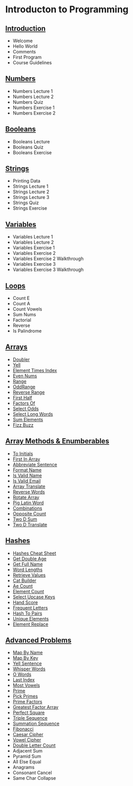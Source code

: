 # Introducton to Programming

## [Introduction](/introduction_to_programming/introduction/readme.md)
* Welcome
* Hello World
* Comments
* First Program
* Course Guidelines

## [Numbers](/introduction_to_programming/numbers/readme.md)
* Numbers Lecture 1
* Numbers Lecture 2
* Numbers Quiz
* Numbers Exercise 1
* Numbers Exercise 2

## [Booleans](/introduction_to_programming/booleans/readme.md)
* Booleans Lecture
* Booleans Quiz
* Booleans Exercise

## [Strings](/introduction_to_programming/strings/readme.md)
* Printing Data
* Strings Lecture 1
* Strings Lecture 2
* Strings Lecture 3
* Strings Quiz
* Strings Exercise

## [Variables](/introduction_to_programming/variables/readme.md)
* Variables Lecture 1
* Variables Lecture 2
* Variables Exercise 1
* Variables Exercise 2
* Variables Exercise 2 Walkthrough
* Variables Exercise 3
* Variables Exercise 3 Walkthrough

## [Loops](/introduction_to_programming/loops/readme.md)
* Count E
* Count A
* Count Vowels
* Sum Nums
* Factorial
* Reverse
* Is Palindrome

## [Arrays](/introduction_to_programming/arrays/readme.md)
* [Doubler](/introduction_to_programming/arrays/doubler/readme.md)
* [Yell](/introduction_to_programming/arrays/yell/readme.md)
* [Element Times Index](/introduction_to_programming/arrays/element_times_index/readme.md)
* [Even Nums](/introduction_to_programming/arrays/even_nums/readme.md)
* [Range](/introduction_to_programming/arrays/range/readme.md)
* [OddRange](/introduction_to_programming/arrays/odd_range/readme.md)
* [Reverse Range](/introduction_to_programming/arrays/reverse_range/readme.md)
* [First Half](/introduction_to_programming/arrays/first_half/readme.md)
* [Factors Of](/introduction_to_programming/arrays/factors_of/readme.md)
* [Select Odds](/introduction_to_programming/arrays/select_odds/readme.md)
* [Select Long Words](/introduction_to_programming/arrays/select_long_words/readme.md)
* [Sum Elements](/introduction_to_programming/arrays/sum_elements/readme.md)
* [Fizz Buzz](/introduction_to_programming/arrays/fizz_buzz/readme.md)

## [Array Methods & Enumberables](/introduction_to_programming/array_methods_and_enumeberables/readme.md)
* [To Initials](/introduction_to_programming/array_methods_and_enumeberables/to_initials/readme.md)
* [First In Array](/introduction_to_programming/array_methods_and_enumeberables/first_in_array/readme.md)
* [Abbreviate Sentence](/introduction_to_programming/array_methods_and_enumeberables/abbreviate_sentence/readme.md)
* [Format Name](/introduction_to_programming/array_methods_and_enumeberables/format_name/readme.md)
* [Is Valid Name](/introduction_to_programming/array_methods_and_enumeberables/is_valid_name/readme.md)
* [Is Valid Email](/introduction_to_programming/array_methods_and_enumeberables/is_valid_email/readme.md)
* [Array Translate](/introduction_to_programming/array_methods_and_enumeberables/array_translate/readme.md)
* [Reverse Words](/introduction_to_programming/array_methods_and_enumeberables/reverse_words/readme.md)
* [Rotate Array](/introduction_to_programming/array_methods_and_enumeberables/rotate_array/readme.md)
* [Pig Latin Word](/introduction_to_programming/array_methods_and_enumeberables/pig_latin_word/readme.md)
* [Combinations](/introduction_to_programming/array_methods_and_enumeberables/combinations/readme.md)
* [Opposite Count](/introduction_to_programming/array_methods_and_enumeberables/opposite_count/readme.md)
* [Two D Sum](/introduction_to_programming/array_methods_and_enumeberables/two_d_sum/readme.md)
* [Two D Translate](/introduction_to_programming/array_methods_and_enumeberables/two_d_translate/readme.md)

## [Hashes](/introduction_to_programming/hashes/readme.md)
* [Hashes Cheat Sheet](/introduction_to_programming/hashes/hashes_cheat_sheet/readme.md)
* [Get Double Age](/introduction_to_programming/hashes/get_double_age/readme.md)
* [Get Full Name](/introduction_to_programming/hashes/get_full_name/readme.md)
* [Word Lengths](/introduction_to_programming/hashes/word_lengths/readme.md)
* [Retrieve Values](/introduction_to_programming/hashes/retrieve_values/readme.md)
* [Cat Builder](/introduction_to_programming/hashes/cat_builder/readme.md)
* [Ae Count](/introduction_to_programming/hashes/ae_count/readme.md)
* [Element Count](/introduction_to_programming/hashes/element_count/readme.md)
* [Select Upcase Keys](/introduction_to_programming/hashes/select_upcase_keys/readme.md)
* [Hand Score](/introduction_to_programming/hashes/hand_score/readme.md)
* [Frequent Letters](/introduction_to_programming/hashes/frequent_letters/readme.md)
* [Hash To Pairs](/introduction_to_programming/hashes/hash_to_pairs/readme.md)
* [Unique Elements](/introduction_to_programming/hashes/unique_elements/readme.md)
* [Element Replace](/introduction_to_programming/hashes/element_replace/readme.md)

## [Advanced Problems](/introduction_to_programming/advanced_problems/readme.md)
* [Map By Name](/introduction_to_programming/advanced_problems/map_by_name/readme.md)
* [Map By Key](/introduction_to_programming/advanced_problems/map_by_key/readme.md)
* [Yell Sentence](/introduction_to_programming/advanced_problems/yell_sentence/readme.md)
* [Whisper Words](/introduction_to_programming/advanced_problems/whisper_words/readme.md)
* [O Words](/introduction_to_programming/advanced_problems/o_words/readme.md)
* [Last Index](/introduction_to_programming/advanced_problems/last_index/readme.md)
* [Most Vowels](/introduction_to_programming/advanced_problems/most_vowels/readme.md)
* [Prime](/introduction_to_programming/advanced_problems/prime/readme.md)
* [Pick Primes](/introduction_to_programming/advanced_problems/pick_primes/readme.md)
* [Prime Factors](/introduction_to_programming/advanced_problems/prime_factors/readme.md)
* [Greatest Factor Array](/introduction_to_programming/advanced_problems/greatest_factor_array/readme.md)
* [Perfect Square](/introduction_to_programming/advanced_problems/perfect_square/readme.md)
* [Triple Sequence](/introduction_to_programming/advanced_problems/triple_sequence/readme.md)
* [Summation Sequence](/introduction_to_programming/advanced_problems/summation_sequence/readme.md)
* [Fibonacci](/introduction_to_programming/advanced_problems/fibonacci/readme.md)
* [Caesar Cipher](/introduction_to_programming/advanced_problems/caesar_cipher/readme.md)
* [Vowel Cipher](/introduction_to_programming/advanced_problems/vowel_cipher/readme.md)
* [Double Letter Count](/introduction_to_programming/advanced_problems/double_letter_count/readme.md)
* Adjacent Sum
* Pyramid Sum
* All Else Equal
* Anagrams
* Consonant Cancel
* Same Char Collapse